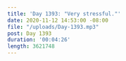 ```yaml
---
title: 'Day 1393: "Very stressful."'
date: 2020-11-12 14:53:00 -08:00
file: "/uploads/Day-1393.mp3"
post: Day 1393
duration: '00:04:26'
length: 3621748
---
```


